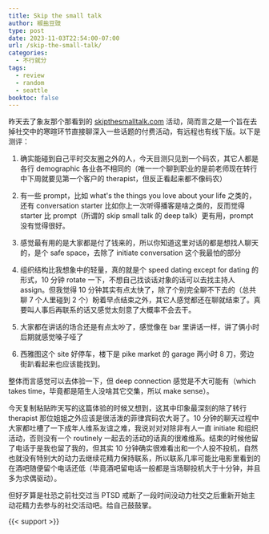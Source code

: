```yaml
---
title: Skip the small talk
author: 椒盐豆豉
type: post
date: 2023-11-03T22:54:00-07:00
url: /skip-the-small-talk/
categories:
  - 不行就分
tags:
  - review
  - random
  - seattle
booktoc: false
---
```


昨天去了象友那个那看到的 [skipthesmalltalk.com](https://www.skipthesmalltalk.com/) 活动，简而言之是一个旨在去掉社交中的寒暄环节直接聊深入一些话题的付费活动，有远程也有线下版。以下是测评：

1. 确实能碰到自己平时交友圈之外的人，今天目测只见到一个码农，其它人都是各行 demographic 各业各不相同的（唯一一个聊到职业的是前老师现在转行中下周就要见第一个客户的 therapist，但反正看起来都不像码农）

2. 有一些 prompt，比如 what's the things you love about your life 之类的，还有 conversation starter 比如你上一次听得播客是啥之类的，反而觉得 starter 比 prompt（所谓的 skip small talk 的 deep talk）更有用，prompt 没有觉得很好。

3. 感觉最有用的是大家都是付了钱来的，所以你知道这里对话的都是想找人聊天的，是个 safe space，去除了 initiate conversation 这个我最怕的部分

4. 组织结构比我想象中的轻量，真的就是个 speed dating except for dating 的形式，10 分钟 rotate 一下，不想自己找谈话对象的话可以去找主持人 assign。但我觉得 10 分钟其实有点太快了，除了个别完全聊不下去的（总共聊 7 个人里碰到 2 个）盼着早点结束之外，其它人感觉都还在聊就结束了。真要叫人事后再联系的话又感觉太刻意了大概率不会去干。

5. 大家都在讲话的场合还是有点太吵了，感觉像在 bar 里讲话一样，讲了俩小时后期就感觉嗓子哑了

6. 西雅图这个 site 好停车，楼下是 pike market 的 garage 两小时 8 刀，旁边街趴看起来也应该能找到。

整体而言感觉可以去体验一下，但 deep connection 感觉是不大可能有（which takes time，毕竟都是陌生人没啥其它交集，所以 make sense）。

今天复制粘贴昨天写的这篇体验的时候又想到，这其中印象最深刻的除了转行 therapist 那位姐姐之外应该是很活泼的菲律宾码农大哥了。10 分钟的聊天过程中大家都吐槽了一下成年人维系友谊之难，我说对对对除非有人一直 initiate 和组织活动，否则没有一个 routinely 一起去的活动的话真的很难维系。结束的时候他留了电话于是我也留了我的，但其实 10 分钟确实很难看出和一个人投不投机，自然也就没有特别大的动力去继续花精力保持联系，所以联系几率可能比电影里看到的在酒吧随便留个电话还低（毕竟酒吧留电话一般都是当场聊投机大于十分钟，并且多为求偶驱动）。

但好歹算是社恐之前社交过当 PTSD 戒断了一段时间没动力社交之后重新开始主动花精力去参与的社交活动吧。给自己鼓鼓掌。

{{< support >}}